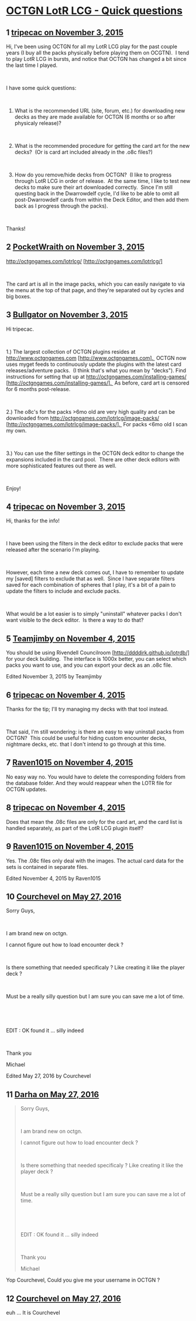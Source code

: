 # [OCTGN LotR LCG - Quick questions](https://community.fantasyflightgames.com/topic/192756-octgn-lotr-lcg-quick-questions/)

## 1 [tripecac on November 3, 2015](https://community.fantasyflightgames.com/topic/192756-octgn-lotr-lcg-quick-questions/?do=findComment&comment=1877195)

Hi, I've been using OCTGN for all my LotR LCG play for the past couple years (I buy all the packs physically before playing them on OCGTN).  I tend to play LotR LCG in bursts, and notice that OCTGN has changed a bit since the last time I played. 

 

I have some quick questions:

 

1) What is the recommended URL (site, forum, etc.) for downloading new decks as they are made available for OCTGN (6 months or so after physicaly release)?  

 

2) What is the recommended procedure for getting the card art for the new decks?  (Or is card art included already in the .o8c files?)

 

3) How do you remove/hide decks from OCTGN?  (I like to progress through LotR LCG in order of release.  At the same time, I like to test new decks to make sure their art downloaded correctly.  Since I'm still questing back in the Dwarrowdelf cycle, I'd like to be able to omit all post-Dwarrowdelf cards from within the Deck Editor, and then add them back as I progress through the packs). 

 

Thanks!

## 2 [PocketWraith on November 3, 2015](https://community.fantasyflightgames.com/topic/192756-octgn-lotr-lcg-quick-questions/?do=findComment&comment=1877399)

http://octgngames.com/lotrlcg/ [http://octgngames.com/lotrlcg/]

 

The card art is all in the image packs, which you can easily navigate to via the menu at the top of that page, and they're separated out by cycles and big boxes.

## 3 [Bullgator on November 3, 2015](https://community.fantasyflightgames.com/topic/192756-octgn-lotr-lcg-quick-questions/?do=findComment&comment=1877405)

Hi tripecac.

 

1.) The largest collection of OCTGN plugins resides at http://www.octgngames.com [http://www.octgngames.com].  OCTGN now uses myget feeds to continuously update the plugins with the latest card releases/adventure packs.  (I think that's what you mean by "decks"). Find instructions for setting that up at http://octgngames.com/installing-games/ [http://octgngames.com/installing-games/].  As before, card art is censored for 6 months post-release.

 

2.) The o8c's for the packs >6mo old are very high quality and can be downloaded from http://octgngames.com/lotrlcg/image-packs/ [http://octgngames.com/lotrlcg/image-packs/].  For packs <6mo old I scan my own.

 

3.) You can use the filter settings in the OCTGN deck editor to change the expansions included in the card pool.  There are other deck editors with more sophisticated features out there as well.

 

Enjoy!

## 4 [tripecac on November 3, 2015](https://community.fantasyflightgames.com/topic/192756-octgn-lotr-lcg-quick-questions/?do=findComment&comment=1877457)

Hi, thanks for the info!

 

I have been using the filters in the deck editor to exclude packs that were released after the scenario I'm playing.

 

However, each time a new deck comes out, I have to remember to update my [saved] filters to exclude that as well.  Since I have separate filters saved for each combination of spheres that I play, it's a bit of a pain to update the filters to include and exclude packs.

 

What would be a lot easier is to simply "uninstall" whatever packs I don't want visible to the deck editor.  Is there a way to do that?

## 5 [Teamjimby on November 4, 2015](https://community.fantasyflightgames.com/topic/192756-octgn-lotr-lcg-quick-questions/?do=findComment&comment=1877570)

You should be using Rivendell Councilroom [http://ddddirk.github.io/lotrdb/] for your deck building.  The interface is 1000x better, you can select which packs you want to use, and you can export your deck as an .o8c file.

Edited November 3, 2015 by Teamjimby

## 6 [tripecac on November 4, 2015](https://community.fantasyflightgames.com/topic/192756-octgn-lotr-lcg-quick-questions/?do=findComment&comment=1878513)

Thanks for the tip; I'll try managing my decks with that tool instead.

 

That said, I'm still wondering: is there an easy to way uninstall packs from OCTGN?  This could be useful for hiding custom encounter decks, nightmare decks, etc. that I don't intend to go through at this time.

## 7 [Raven1015 on November 4, 2015](https://community.fantasyflightgames.com/topic/192756-octgn-lotr-lcg-quick-questions/?do=findComment&comment=1878555)

No easy way no. You would have to delete the corresponding folders from the database folder. And they would reappear when the LOTR file for OCTGN updates.

## 8 [tripecac on November 4, 2015](https://community.fantasyflightgames.com/topic/192756-octgn-lotr-lcg-quick-questions/?do=findComment&comment=1879150)

Does that mean the .08c files are only for the card art, and the card list is handled separately, as part of the LotR LCG plugin itself?

## 9 [Raven1015 on November 4, 2015](https://community.fantasyflightgames.com/topic/192756-octgn-lotr-lcg-quick-questions/?do=findComment&comment=1879193)

Yes. The .08c files only deal with the images. The actual card data for the sets is contained in separate files.

Edited November 4, 2015 by Raven1015

## 10 [Courchevel on May 27, 2016](https://community.fantasyflightgames.com/topic/192756-octgn-lotr-lcg-quick-questions/?do=findComment&comment=2237457)

Sorry Guys,

 

I am brand new on octgn.

I cannot figure out how to load encounter deck ?

 

Is there something that needed specificaly ? Like creating it like the player deck ?

 

Must be a really silly question but I am sure you can save me a lot of time.

 

 

EDIT : OK found it ... silly indeed

 

Thank you

Michael

Edited May 27, 2016 by Courchevel

## 11 [Darha on May 27, 2016](https://community.fantasyflightgames.com/topic/192756-octgn-lotr-lcg-quick-questions/?do=findComment&comment=2237504)

> Sorry Guys,
> 
>  
> 
> I am brand new on octgn.
> 
> I cannot figure out how to load encounter deck ?
> 
>  
> 
> Is there something that needed specificaly ? Like creating it like the player deck ?
> 
>  
> 
> Must be a really silly question but I am sure you can save me a lot of time.
> 
>  
> 
>  
> 
> EDIT : OK found it ... silly indeed
> 
>  
> 
> Thank you
> 
> Michael

Yop Courchevel, Could you give me your username in OCTGN ?

## 12 [Courchevel on May 27, 2016](https://community.fantasyflightgames.com/topic/192756-octgn-lotr-lcg-quick-questions/?do=findComment&comment=2237521)

euh ... It is Courchevel

